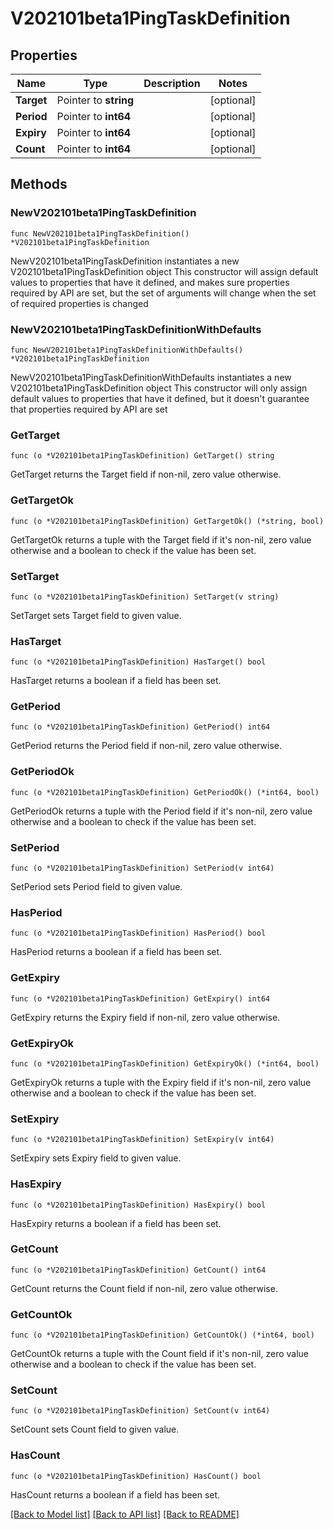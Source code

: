 # V202101beta1PingTaskDefinition

## Properties

Name | Type | Description | Notes
------------ | ------------- | ------------- | -------------
**Target** | Pointer to **string** |  | [optional] 
**Period** | Pointer to **int64** |  | [optional] 
**Expiry** | Pointer to **int64** |  | [optional] 
**Count** | Pointer to **int64** |  | [optional] 

## Methods

### NewV202101beta1PingTaskDefinition

`func NewV202101beta1PingTaskDefinition() *V202101beta1PingTaskDefinition`

NewV202101beta1PingTaskDefinition instantiates a new V202101beta1PingTaskDefinition object
This constructor will assign default values to properties that have it defined,
and makes sure properties required by API are set, but the set of arguments
will change when the set of required properties is changed

### NewV202101beta1PingTaskDefinitionWithDefaults

`func NewV202101beta1PingTaskDefinitionWithDefaults() *V202101beta1PingTaskDefinition`

NewV202101beta1PingTaskDefinitionWithDefaults instantiates a new V202101beta1PingTaskDefinition object
This constructor will only assign default values to properties that have it defined,
but it doesn't guarantee that properties required by API are set

### GetTarget

`func (o *V202101beta1PingTaskDefinition) GetTarget() string`

GetTarget returns the Target field if non-nil, zero value otherwise.

### GetTargetOk

`func (o *V202101beta1PingTaskDefinition) GetTargetOk() (*string, bool)`

GetTargetOk returns a tuple with the Target field if it's non-nil, zero value otherwise
and a boolean to check if the value has been set.

### SetTarget

`func (o *V202101beta1PingTaskDefinition) SetTarget(v string)`

SetTarget sets Target field to given value.

### HasTarget

`func (o *V202101beta1PingTaskDefinition) HasTarget() bool`

HasTarget returns a boolean if a field has been set.

### GetPeriod

`func (o *V202101beta1PingTaskDefinition) GetPeriod() int64`

GetPeriod returns the Period field if non-nil, zero value otherwise.

### GetPeriodOk

`func (o *V202101beta1PingTaskDefinition) GetPeriodOk() (*int64, bool)`

GetPeriodOk returns a tuple with the Period field if it's non-nil, zero value otherwise
and a boolean to check if the value has been set.

### SetPeriod

`func (o *V202101beta1PingTaskDefinition) SetPeriod(v int64)`

SetPeriod sets Period field to given value.

### HasPeriod

`func (o *V202101beta1PingTaskDefinition) HasPeriod() bool`

HasPeriod returns a boolean if a field has been set.

### GetExpiry

`func (o *V202101beta1PingTaskDefinition) GetExpiry() int64`

GetExpiry returns the Expiry field if non-nil, zero value otherwise.

### GetExpiryOk

`func (o *V202101beta1PingTaskDefinition) GetExpiryOk() (*int64, bool)`

GetExpiryOk returns a tuple with the Expiry field if it's non-nil, zero value otherwise
and a boolean to check if the value has been set.

### SetExpiry

`func (o *V202101beta1PingTaskDefinition) SetExpiry(v int64)`

SetExpiry sets Expiry field to given value.

### HasExpiry

`func (o *V202101beta1PingTaskDefinition) HasExpiry() bool`

HasExpiry returns a boolean if a field has been set.

### GetCount

`func (o *V202101beta1PingTaskDefinition) GetCount() int64`

GetCount returns the Count field if non-nil, zero value otherwise.

### GetCountOk

`func (o *V202101beta1PingTaskDefinition) GetCountOk() (*int64, bool)`

GetCountOk returns a tuple with the Count field if it's non-nil, zero value otherwise
and a boolean to check if the value has been set.

### SetCount

`func (o *V202101beta1PingTaskDefinition) SetCount(v int64)`

SetCount sets Count field to given value.

### HasCount

`func (o *V202101beta1PingTaskDefinition) HasCount() bool`

HasCount returns a boolean if a field has been set.


[[Back to Model list]](../README.md#documentation-for-models) [[Back to API list]](../README.md#documentation-for-api-endpoints) [[Back to README]](../README.md)


